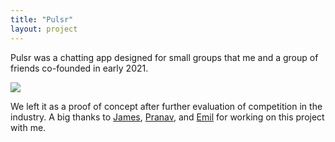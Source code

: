 ```yaml
---
title: "Pulsr"
layout: project
---
```


Pulsr was a chatting app designed for small groups that me and a group of friends co-founded in early 2021.

![](https://res.cloudinary.com/dat3rkiml/image/upload/v1630506451/blog/projects/pulsr/screenshot.png)

We left it as a proof of concept after further evaluation of competition in the industry. A big thanks to [James](https://jmsheff.me/), [Pranav](https://pranav.page), and [Emil](https://emil.codes) for working on this project with me.
